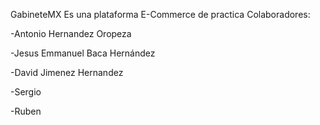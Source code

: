 GabineteMX
Es una plataforma E-Commerce de practica Colaboradores:

-Antonio Hernandez Oropeza

-Jesus Emmanuel Baca Hernández

-David Jimenez Hernandez

-Sergio

-Ruben
